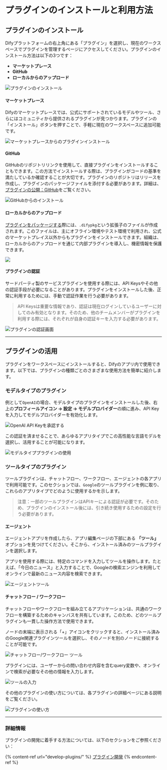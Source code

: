 # プラグインのインストールと利用方法

## プラグインのインストール

Difyプラットフォームの右上角にある「プラグイン」を選択し、現在のワークスペースでプラグインを管理するページにアクセスしてください。プラグインのインストール方法は以下の3つです：

* **マーケットプレース**
* **GitHub**
* **ローカルからのアップロード**

![プラグインのインストール](https://assets-docs.dify.ai/2025/01/a56c40245090d9252557dcc6f4064a14.png)

#### **マーケットプレース**

Difyのマーケットプレースでは、公式にサポートされているモデルやツール、さらにはコミュニティから提供されるプラグインが見つかります。プラグインの「インストール」ボタンを押すことで、手軽に現在のワークスペースに追加可能です。

![マーケットプレースからのプラグインインストール](https://assets-docs.dify.ai/2025/01/6ae8b661b7fa01b228a954d00ef552f3.png)

#### **GitHub**

GitHubのリポジトリリンクを使用して、直接プラグインをインストールすることもできます。この方法でインストールする際は、プラグインがコードの基準を満たしているか確認することが大切です。プラグインのリポジトリはリリースを作成し、プラグインのパッケージファイルを添付する必要があります。詳細は、[プラグインの公開：GitHub](../publish-plugins/)をご覧ください。

![GitHubからのインストール](https://assets-docs.dify.ai/2024/12/3c2612349c67e6898a1f33a7cc320468.png)

#### **ローカルからのアップロード**

[プラグインをパッケージする](../publish-plugins/package-plugin-file-and-publish.md)際には、`.difypkg`という拡張子のファイルが作成されます。このファイルは、主にオフライン環境やテスト環境で利用され、公式のマーケットプレイス以外からもプラグインをインストールできます。組織は、ローカルからのアップロードを通じて内部プラグインを導入し、機密情報を保護できます。

![](https://assets-docs.dify.ai/2024/12/8c31c4025a070f23455799f942b91a57.png)

#### **プラグインの認証**

サードパーティ製のサービスプラグインを使用する際には、API Keysやその他の認証手段が必要になることがあります。プラグインをインストールした後、正常に利用するためには、手動で認証作業を行う必要があります。

> API Keysは重要な情報であり、認証は現在ログインしているユーザーに対してのみ有効となります。そのため、他のチームメンバーがプラグインを利用する際には、それぞれが自身の認証キーを入力する必要があります。

![プラグインの<strong>認証画面</strong>](https://assets-docs.dify.ai/2024/11/972de4c9fa00f792a1ab734b080aafdc.png)

***

## プラグインの活用

プラグインをワークスペースにインストールすると、Difyのアプリ内で使用できます。以下では、プラグインの種類ごとのさまざまな使用方法を簡単に紹介します。

### モデルタイプのプラグイン

例として`OpenAI`の場合、モデルタイプのプラグインをインストールした後、右上の**プロフィールアイコン → 設定 → モデルプロバイダー**の順に進み、API Keyを入力してモデルプロバイダーを有効化します。

![OpenAI API Keyを承認する](https://assets-docs.dify.ai/2025/01/3bf32d49975931e5924baa749aa7812f.png)

この認証を済ませることで、あらゆるアプリタイプでこの高性能な言語モデルを選択し、活用することが可能になります。

![モデルタイププラグインの使用](https://assets-docs.dify.ai/2024/12/4a38b1ea534ca68515839c518c250d2f.png)

### ツールタイプのプラグイン

ツールプラグインは、チャットフロー、ワークフロー、エージェントの各アプリで利用可能です。このセクションでは、`Google`のツールプラグインを例に取り、これらのアプリタイプでどのように使用するかを示します。

> 注意：一部のツールプラグインはAPIキーによる認証が必要です。そのため、プラグインのインストール後には、引き続き使用するための設定を行う必要があります。

#### エージェント

エージェントアプリを作成したら、アプリ編集ページの下部にある **「ツール」** オプションを見つけてください。そこから、インストール済みのツールプラグインを選択します。

アプリを使用する際には、特定のコマンドを入力してツールを操作します。たとえば、「今日のニュース」と入力することで、Googleの検索エンジンを利用してオンラインで最新のニュース内容を検索できます。

![エージェントツール](https://assets-docs.dify.ai/2024/12/78f833811cb0c3d5cbbb1a941cffc769.png)

#### チャットフロー / ワークフロー

チャットフローやワークフローを組み立てるアプリケーションは、共通のワークフローを構築するためのキャンバスを共有しています。このため、どのツールプラグインも一貫した操作方法で使用できます。

ノードの末端に表示される「+」アイコンをクリックすると、インストール済みのGoogle関連プラグインツールを選択し、そのノードを別のノードに接続することが可能です。

![チャットフロー/ワークフロー ツール](https://assets-docs.dify.ai/2024/12/7e7bcf1f9e3acf72c6917ea9de4e4613.png)

プラグインには、ユーザーからの問い合わせ内容を含むquery変数や、オンラインで検索が必要なその他の情報を入力します。

![ツールの入力](https://assets-docs.dify.ai/2024/12/a67c4cffd8fdf33297d462b2e6d01d27.png)

その他のプラグインの使い方については、各プラグインの詳細ページにある説明をご覧ください。

![プラグインの使い方](https://assets-docs.dify.ai/2025/01/9d826302637638f705a94f73bd653958.png)

***

### 詳細情報

プラグインの開発に着手する方法については、以下のセクションをご参照ください：

{% content-ref url="develop-plugins/" %}
[プラグイン開発](develop-plugins/)
{% endcontent-ref %}

